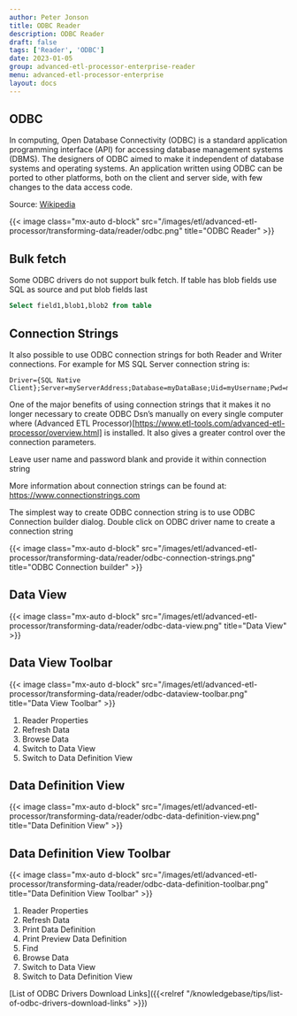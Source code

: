 ```yaml
---
author: Peter Jonson
title: ODBC Reader
description: ODBC Reader
draft: false
tags: ['Reader', 'ODBC']
date: 2023-01-05
group: advanced-etl-processor-enterprise-reader
menu: advanced-etl-processor-enterprise
layout: docs
---
```


## ODBC

In computing, Open Database Connectivity (ODBC) is a standard application programming interface (API) for accessing database management systems (DBMS). The designers of ODBC aimed to make it independent of database systems and operating systems. An application written using ODBC can be ported to other platforms, both on the client and server side, with few changes to the data access code.

Source: [Wikipedia](https://en.wikipedia.org/wiki/Open_Database_Connectivity)

{{< image class="mx-auto d-block"  src="/images/etl/advanced-etl-processor/transforming-data/reader/odbc.png" title="ODBC Reader" >}}

## Bulk fetch

Some ODBC drivers do not support bulk fetch.
If table has blob fields use SQL as source and put blob fields last

```sql
Select field1,blob1,blob2 from table
```

## Connection Strings

It also possible to use ODBC connection strings for both Reader and Writer connections.
For example for MS SQL Server connection string is:

```
Driver={SQL Native Client};Server=myServerAddress;Database=myDataBase;Uid=myUsername;Pwd=myPassword;
```

One of the major benefits of using connection strings that it makes it no longer necessary to create ODBC Dsn’s manually on every single computer where (Advanced ETL Processor)[https://www.etl-tools.com/advanced-etl-processor/overview.html] is installed. It also gives a greater control over the connection parameters.

Leave user name and password blank and provide it within connection string

More information about connection strings can be found at: https://www.connectionstrings.com

The simplest way to create ODBC connection string is to use ODBC Connection builder dialog. Double click on ODBC driver name to create a connection string

{{< image class="mx-auto d-block"  src="/images/etl/advanced-etl-processor/transforming-data/reader/odbc-connection-strings.png" title="ODBC Connection builder" >}}

## Data View

{{< image class="mx-auto d-block"  src="/images/etl/advanced-etl-processor/transforming-data/reader/odbc-data-view.png" title="Data View" >}}

## Data View Toolbar

{{< image class="mx-auto d-block"  src="/images/etl/advanced-etl-processor/transforming-data/reader/odbc-dataview-toolbar.png" title="Data View Toolbar" >}}

1. Reader Properties
1. Refresh Data
1. Browse Data
1. Switch to Data View
1. Switch to Data Definition View

## Data Definition View

{{< image class="mx-auto d-block"  src="/images/etl/advanced-etl-processor/transforming-data/reader/odbc-data-definition-view.png" title="Data Definition View" >}}

## Data Definition View Toolbar

{{< image class="mx-auto d-block"  src="/images/etl/advanced-etl-processor/transforming-data/reader/odbc-data-definition-toolbar.png" title="Data Definition View Toolbar" >}}

1. Reader Properties
1. Refresh Data
1. Print Data Definition
1. Print Preview Data Definition
1. Find
1. Browse Data
1. Switch to Data View
1. Switch to Data Definition View

[List of ODBC Drivers Download Links]({{<relref "/knowledgebase/tips/list-of-odbc-drivers-download-links" >}})
